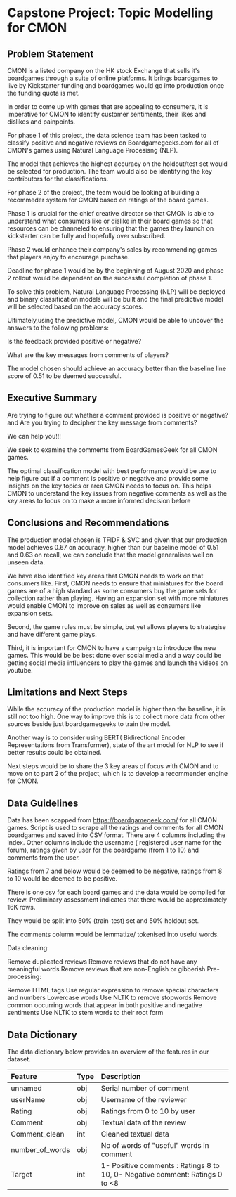 # Capstone Project: Topic Modelling for CMON

## Problem Statement
CMON is a listed company on the HK stock Exchange that sells it's boardgames through a suite of online platforms. It brings boardgames to live by Kickstarter funding and boardgames would go into production once the funding quota is met.

In order to come up with games that are appealing to consumers, it is imperative for CMON to identify customer sentiments, their likes and dislikes and painpoints.

For phase 1 of this project, the data science team has been tasked to classify positive and negative reviews on Boardgamegeeks.com for all of CMON's games using Natural Language Procesisng (NLP).

The model that achieves the highest accuracy on the holdout/test set would be selected for production. The team would also be identifying the key contributors for the classifications.

For phase 2 of the project, the team would be looking at building a recommeder system for CMON based on ratings of the board games.

Phase 1 is crucial for the chief creative director so that CMON is able to understand what consumers like or dislike in their board games so that resources can be channeled to ensuring that the games they launch on kickstarter can be fully and hopefully over subscribed.

Phase 2 would enhance their company's sales by recommending games that players enjoy to encourage purchase.

Deadline for phase 1 would be by the beginning of August 2020 and phase 2 rollout would be dependent on the successful completion of phase 1.

To solve this problem, Natural Language Processing (NLP) will be deployed and binary classification models will be built and the final predictive model will be selected based on the accuracy scores.

Ultimately,using the predictive model, CMON would be able to uncover the answers to the following problems:

Is the feedback provided positive or negative?

What are the key messages from comments of players?

The model chosen should achieve an accuracy better than the baseline line score of 0.51 to be deemed successful.

## Executive Summary
Are trying to figure out whether a comment provided is positive or negative? and Are you trying to decipher the key message from comments?

We can help you!!!

We seek to examine the comments from BoardGamesGeek for all CMON games.

The optimal classification model with best performance would be use to help figure out if a comment is positive or negative and provide some insights on the key topics or area CMON needs to focus on. This helps CMON to understand the key issues from negative comments as well as the key areas to focus on to make a more informed decision before

## Conclusions and Recommendations
The production model chosen is TFIDF & SVC and given that our production model achieves 0.67 on accuracy, higher than our baseline model of 0.51 and 0.63 on recall, we can conclude that the model generalises well on unseen data.

We have also identified key areas that CMON needs to work on that consumers like. First, CMON needs to ensure that miniatures for the board games are of a high standard as some consumers buy the game sets for collection rather than playing. Having an expansion set with more miniatures would enable CMON to improve on sales as well as consumers like expansion sets.

Second, the game rules must be simple, but yet allows players to strategise and have different game plays.

Third, it is important for CMON to have a campaign to introduce the new games. This would be be best done over social media and a way could be getting social media influencers to play the games and launch the videos on youtube.

## Limitations and Next Steps
While the accuracy of the production model is higher than the baseline, it is still not too high. One way to improve this is to collect more data from other sources beside just boardgamegeeks to train the model.

Another way is to consider using BERT( Bidirectional Encoder Representations from Transformer), state of the art model for NLP to see if better results could be obtained.

Next steps would be to share the 3 key areas of focus with CMON and to move on to part 2 of the project, which is to develop a recommender engine for CMON.

## Data Guidelines
Data has been scapped from https://boardgamegeek.com/ for all CMON games. Script is used to scrape all the ratings and comments for all CMON boardgames and saved into CSV format. There are 4 columns including the index. Other columns include the username ( registered user name for the forum), ratings given by user for the boardgame (from 1 to 10) and comments from the user.

Ratings from 7 and below would be deemed to be negative, ratings from 8 to 10 would be deemed to be positive.

There is one csv for each board games and the data would be compiled for review. Preliminary assessment indicates that there would be approximately 16K rows.

They would be split into 50% (train-test) set and 50% holdout set.

The comments column would be lemmatize/ tokenised into useful words.

Data cleaning:

Remove duplicated reviews Remove reviews that do not have any meaningful words Remove reviews that are non-English or gibberish Pre-processing:

Remove HTML tags Use regular expression to remove special characters and numbers Lowercase words Use NLTK to remove stopwords Remove common occurring words that appear in both positive and negative sentiments Use NLTK to stem words to their root form

## Data Dictionary
The data dictionary below provides an overview of the features in our dataset.

| Feature              | Type     | Description                                                                    |
|:---------------------|:---------|:-------------------------------------------------------------------------------|
| unnamed              | obj      | Serial number of comment                                                       |
| userName             | obj      | Username of the reviewer                                                       |
| Rating               | obj      | Ratings from 0 to 10 by user                                                   |
| Comment              | obj      | Textual data of the review                                                     |
| Comment_clean        | int      | Cleaned textual data                                                           |
| number_of_words      | obj      | No of words of "useful" words in comment                                       |
| Target               | int      |1- Positive comments : Ratings 8 to 10, 0- Negative comment: Ratings 0 to <8    |


